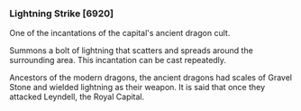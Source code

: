 ### Lightning Strike [6920]

One of the incantations of the capital's ancient dragon cult.

Summons a bolt of lightning that scatters and spreads around the surrounding area. This incantation can be cast repeatedly.

Ancestors of the modern dragons, the ancient dragons had scales of Gravel Stone and wielded lightning as their weapon. It is said that once they attacked Leyndell, the Royal Capital.